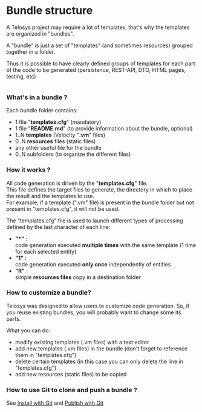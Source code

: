 # Bundle structure

A Telosys project may require a lot of templates, that's why the templates are organized in "bundles".

A "bundle" is just a set of "templates" (and sometimes resources) grouped together in a folder.

Thus it is possible to have clearly defined groups of templates for each part of the code to be generated (persistence, REST-API, DTO, HTML pages, testing, etc)

<div align="left"><figure><img src="https://res.cloudinary.com/dhcihuzk8/image/upload/v1735580497/bundle-struct-001.png" alt=""><figcaption></figcaption></figure></div>

### What's in a bundle ?

Each bundle folder contains:

* 1 file "**templates.cfg**" (mandatory)
* 1 file "**README.md**" (to provide information about the bundle, optional)
* 1..N **templates** (Velocity "**.vm**" files)
* 0..N **resources** files (static files)
* any other useful file for the bundle
* 0..N subfolders (to organize the different files)

### How it works ?

All code generation is driven by the "**templates.cfg**" file.\
This file defines the target files to generate, the directory in which to place the result and the templates to use.\
For example, if a template (".vm" file) is present in the bundle folder but not present in "templates.cfg", it will not be used.

The "templates.cfg" file is used to launch different types of processing defined by the last character of each line:

* **"\*"** : \
  code generation executed **multiple times** with the same template (1 time for each selected entity)
* **"1"** : \
  code generation executed **only once** independently of entities&#x20;
* **"R"** : \
  simple **resources files** copy in a destination folder&#x20;

### How to customize a bundle?

Telosys was designed to allow users to customize code generation. So, if you reuse existing bundles, you will probably want to change some its parts.

What you can do:

* modify existing templates (.vm files) with a text editor
* add new templates (.vm files) in the bundle (don't forget to reference them in "templates.cfg")
* delete certain templates (in this case you can only delete the line in "templates.cfg")
* add new resources (static files) to be copied&#x20;

### How to use Git to clone and push a bundle ?

See  [Install with Git](../telosys-with-git/install-with-git.md)  and  [Publish with Git](../telosys-with-git/publish-with-git.md)



